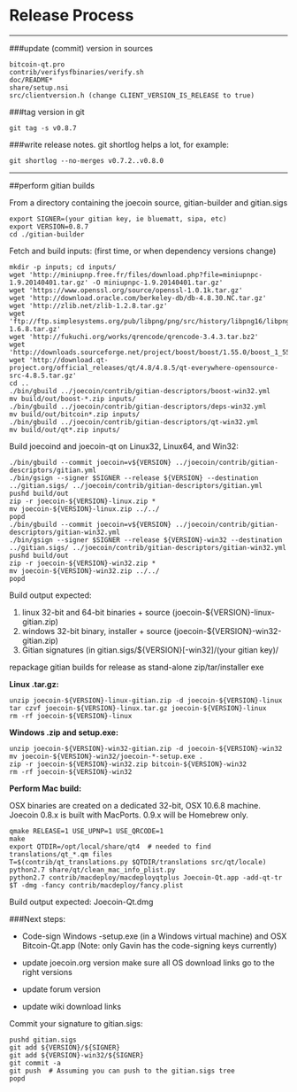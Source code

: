 Release Process
====================

* * *

###update (commit) version in sources


	bitcoin-qt.pro
	contrib/verifysfbinaries/verify.sh
	doc/README*
	share/setup.nsi
	src/clientversion.h (change CLIENT_VERSION_IS_RELEASE to true)

###tag version in git

	git tag -s v0.8.7

###write release notes. git shortlog helps a lot, for example:

	git shortlog --no-merges v0.7.2..v0.8.0

* * *

##perform gitian builds

 From a directory containing the joecoin source, gitian-builder and gitian.sigs
  
	export SIGNER=(your gitian key, ie bluematt, sipa, etc)
	export VERSION=0.8.7
	cd ./gitian-builder

 Fetch and build inputs: (first time, or when dependency versions change)

	mkdir -p inputs; cd inputs/
	wget 'http://miniupnp.free.fr/files/download.php?file=miniupnpc-1.9.20140401.tar.gz' -O miniupnpc-1.9.20140401.tar.gz'
	wget 'https://www.openssl.org/source/openssl-1.0.1k.tar.gz'
	wget 'http://download.oracle.com/berkeley-db/db-4.8.30.NC.tar.gz'
	wget 'http://zlib.net/zlib-1.2.8.tar.gz'
	wget 'ftp://ftp.simplesystems.org/pub/libpng/png/src/history/libpng16/libpng-1.6.8.tar.gz'
	wget 'http://fukuchi.org/works/qrencode/qrencode-3.4.3.tar.bz2'
	wget 'http://downloads.sourceforge.net/project/boost/boost/1.55.0/boost_1_55_0.tar.bz2'
	wget 'http://download.qt-project.org/official_releases/qt/4.8/4.8.5/qt-everywhere-opensource-src-4.8.5.tar.gz'
	cd ..
	./bin/gbuild ../joecoin/contrib/gitian-descriptors/boost-win32.yml
	mv build/out/boost-*.zip inputs/
	./bin/gbuild ../joecoin/contrib/gitian-descriptors/deps-win32.yml
	mv build/out/bitcoin*.zip inputs/
	./bin/gbuild ../joecoin/contrib/gitian-descriptors/qt-win32.yml
	mv build/out/qt*.zip inputs/

 Build joecoind and joecoin-qt on Linux32, Linux64, and Win32:
  
	./bin/gbuild --commit joecoin=v${VERSION} ../joecoin/contrib/gitian-descriptors/gitian.yml
	./bin/gsign --signer $SIGNER --release ${VERSION} --destination ../gitian.sigs/ ../joecoin/contrib/gitian-descriptors/gitian.yml
	pushd build/out
	zip -r joecoin-${VERSION}-linux.zip *
	mv joecoin-${VERSION}-linux.zip ../../
	popd
	./bin/gbuild --commit joecoin=v${VERSION} ../joecoin/contrib/gitian-descriptors/gitian-win32.yml
	./bin/gsign --signer $SIGNER --release ${VERSION}-win32 --destination ../gitian.sigs/ ../joecoin/contrib/gitian-descriptors/gitian-win32.yml
	pushd build/out
	zip -r joecoin-${VERSION}-win32.zip *
	mv joecoin-${VERSION}-win32.zip ../../
	popd

  Build output expected:

  1. linux 32-bit and 64-bit binaries + source (joecoin-${VERSION}-linux-gitian.zip)
  2. windows 32-bit binary, installer + source (joecoin-${VERSION}-win32-gitian.zip)
  3. Gitian signatures (in gitian.sigs/${VERSION}[-win32]/(your gitian key)/

repackage gitian builds for release as stand-alone zip/tar/installer exe

**Linux .tar.gz:**

	unzip joecoin-${VERSION}-linux-gitian.zip -d joecoin-${VERSION}-linux
	tar czvf joecoin-${VERSION}-linux.tar.gz joecoin-${VERSION}-linux
	rm -rf joecoin-${VERSION}-linux

**Windows .zip and setup.exe:**

	unzip joecoin-${VERSION}-win32-gitian.zip -d joecoin-${VERSION}-win32
	mv joecoin-${VERSION}-win32/joecoin-*-setup.exe .
	zip -r joecoin-${VERSION}-win32.zip bitcoin-${VERSION}-win32
	rm -rf joecoin-${VERSION}-win32

**Perform Mac build:**

  OSX binaries are created on a dedicated 32-bit, OSX 10.6.8 machine.
  Joecoin 0.8.x is built with MacPorts.  0.9.x will be Homebrew only.

	qmake RELEASE=1 USE_UPNP=1 USE_QRCODE=1
	make
	export QTDIR=/opt/local/share/qt4  # needed to find translations/qt_*.qm files
	T=$(contrib/qt_translations.py $QTDIR/translations src/qt/locale)
	python2.7 share/qt/clean_mac_info_plist.py
	python2.7 contrib/macdeploy/macdeployqtplus Joecoin-Qt.app -add-qt-tr $T -dmg -fancy contrib/macdeploy/fancy.plist

 Build output expected: Joecoin-Qt.dmg

###Next steps:

* Code-sign Windows -setup.exe (in a Windows virtual machine) and
  OSX Bitcoin-Qt.app (Note: only Gavin has the code-signing keys currently)

* update joecoin.org version
  make sure all OS download links go to the right versions

* update forum version

* update wiki download links

Commit your signature to gitian.sigs:

	pushd gitian.sigs
	git add ${VERSION}/${SIGNER}
	git add ${VERSION}-win32/${SIGNER}
	git commit -a
	git push  # Assuming you can push to the gitian.sigs tree
	popd

